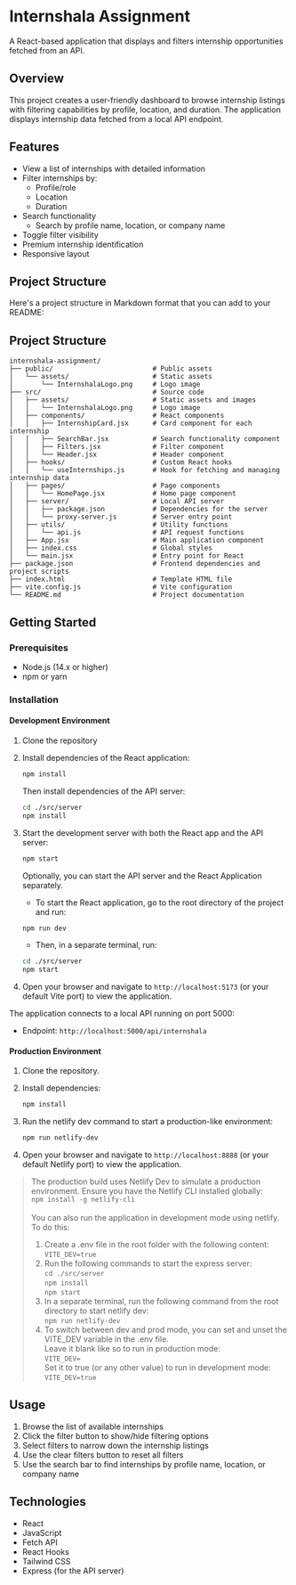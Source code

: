 # Internshala Assignment

A React-based application that displays and filters internship opportunities fetched from an API.

## Overview

This project creates a user-friendly dashboard to browse internship listings with filtering capabilities by profile, location, and duration. The application displays internship data fetched from a local API endpoint.

## Features

- View a list of internships with detailed information
- Filter internships by:
    - Profile/role
    - Location
    - Duration
- Search functionality
    - Search by profile name, location, or company name
- Toggle filter visibility
- Premium internship identification
- Responsive layout

## Project Structure

Here's a project structure in Markdown format that you can add to your README:


## Project Structure

```
internshala-assignment/
├── public/                         # Public assets
│   └── assets/                     # Static assets
│       └── InternshalaLogo.png     # Logo image
├── src/                            # Source code
│   ├── assets/                     # Static assets and images
│   │   └── InternshalaLogo.png     # Logo image
│   ├── components/                 # React components
│   │   ├── InternshipCard.jsx      # Card component for each internship
│   │   ├── SearchBar.jsx           # Search functionality component
│   │   ├── Filters.jsx             # Filter component
│   │   └── Header.jsx              # Header component
│   ├── hooks/                      # Custom React hooks
│   │   └── useInternships.js       # Hook for fetching and managing internship data
│   ├── pages/                      # Page components
│   │   └── HomePage.jsx            # Home page component
│   ├── server/                     # Local API server
│   │   ├── package.json            # Dependencies for the server
│   │   └── proxy-server.js         # Server entry point
│   ├── utils/                      # Utility functions
│   │   └── api.js                  # API request functions
│   ├── App.jsx                     # Main application component
│   ├── index.css                   # Global styles
│   └── main.jsx                    # Entry point for React
├── package.json                    # Frontend dependencies and project scripts
├── index.html                      # Template HTML file
├── vite.config.js                  # Vite configuration
└── README.md                       # Project documentation
```

## Getting Started

### Prerequisites

- Node.js (14.x or higher)
- npm or yarn

### Installation

#### Development Environment

1. Clone the repository

2. Install dependencies of the React application:
    ```bash
    npm install
    ```
   Then install dependencies of the API server:
    ```bash
    cd ./src/server
    npm install
    ```

3. Start the development server with both the React app and the API server:
    ```bash
    npm start
    ```
   
   Optionally, you can start the API server and the React Application separately.
   - To start the React application, go to the root directory of the project and run:
   ```bash   
   npm run dev
   ```
   - Then, in a separate terminal, run:
   ```bash
   cd ./src/server
   npm start
   ```

4. Open your browser and navigate to `http://localhost:5173` (or your default Vite port) to view the application.

The application connects to a local API running on port 5000:
- Endpoint: `http://localhost:5000/api/internshala`

#### Production Environment

1. Clone the repository.

2. Install dependencies:
    ```bash
    npm install
    ```

3. Run the netlify dev command to start a production-like environment:
    ```bash
    npm run netlify-dev
    ```
   
4. Open your browser and navigate to `http://localhost:8888` (or your default Netlify port) to view the application.

> The production build uses Netlify Dev to simulate a production environment. Ensure you have the Netlify CLI installed globally:
    <br>```
       npm install -g netlify-cli
    ```<br><br>
> You can also run the application in development mode using netlify. To do this:
> 1. Create a .env file in the root folder with the following content:
    <br>```
       VITE_DEV=true
    ```<br>
> 2. Run the following commands to start the express server:
    <br>```
       cd ./src/server
    ```
    <br>```
         npm install
    ```
     <br>```
         npm start
    ```<br>
> 3. In a separate terminal, run the following command from the root directory to start netlify dev:
    <br>```
       npm run netlify-dev
    ```<br>
> 4. To switch between dev and prod mode, you can set and unset the VITE_DEV variable in the .env file.<br>Leave it blank like so to run in production mode:
    <br>```
       VITE_DEV=
    ```<br>
    Set it to true (or any other value) to run in development mode:
    <br>```
       VITE_DEV=true
    ```<br>

## Usage

1. Browse the list of available internships
2. Click the filter button to show/hide filtering options
3. Select filters to narrow down the internship listings
4. Use the clear filters button to reset all filters
5. Use the search bar to find internships by profile name, location, or company name

## Technologies

- React
- JavaScript
- Fetch API
- React Hooks
- Tailwind CSS
- Express (for the API server)
